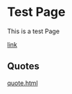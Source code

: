 # Test Page
This is a test Page

[link](./testlink.md)

## Quotes
[quote.html](./quotes/index.html)

